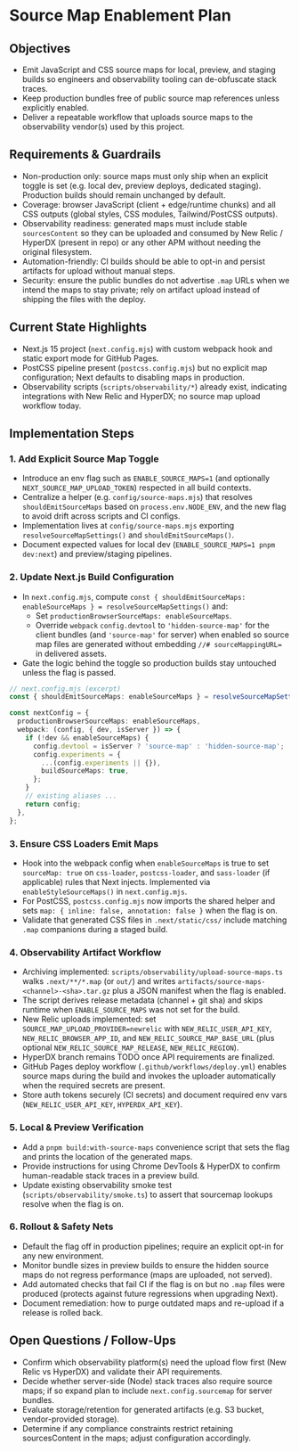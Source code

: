 # Source Map Enablement Plan

## Objectives

- Emit JavaScript and CSS source maps for local, preview, and staging builds so engineers and observability tooling can de-obfuscate stack traces.
- Keep production bundles free of public source map references unless explicitly enabled.
- Deliver a repeatable workflow that uploads source maps to the observability vendor(s) used by this project.

## Requirements & Guardrails

- Non-production only: source maps must only ship when an explicit toggle is set (e.g. local dev, preview deploys, dedicated staging). Production builds should remain unchanged by default.
- Coverage: browser JavaScript (client + edge/runtime chunks) and all CSS outputs (global styles, CSS modules, Tailwind/PostCSS outputs).
- Observability readiness: generated maps must include stable `sourcesContent` so they can be uploaded and consumed by New Relic / HyperDX (present in repo) or any other APM without needing the original filesystem.
- Automation-friendly: CI builds should be able to opt-in and persist artifacts for upload without manual steps.
- Security: ensure the public bundles do not advertise `.map` URLs when we intend the maps to stay private; rely on artifact upload instead of shipping the files with the deploy.

## Current State Highlights

- Next.js 15 project (`next.config.mjs`) with custom webpack hook and static export mode for GitHub Pages.
- PostCSS pipeline present (`postcss.config.mjs`) but no explicit map configuration; Next defaults to disabling maps in production.
- Observability scripts (`scripts/observability/*`) already exist, indicating integrations with New Relic and HyperDX; no source map upload workflow today.

## Implementation Steps

### 1. Add Explicit Source Map Toggle

- Introduce an env flag such as `ENABLE_SOURCE_MAPS=1` (and optionally `NEXT_SOURCE_MAP_UPLOAD_TOKEN`) respected in all build contexts.
- Centralize a helper (e.g. `config/source-maps.mjs`) that resolves `shouldEmitSourceMaps` based on `process.env.NODE_ENV`, and the new flag to avoid drift across scripts and CI configs.
- Implementation lives at `config/source-maps.mjs` exporting `resolveSourceMapSettings()` and `shouldEmitSourceMaps()`.
- Document expected values for local dev (`ENABLE_SOURCE_MAPS=1 pnpm dev:next`) and preview/staging pipelines.

### 2. Update Next.js Build Configuration

- In `next.config.mjs`, compute `const { shouldEmitSourceMaps: enableSourceMaps } = resolveSourceMapSettings()` and:
  - Set `productionBrowserSourceMaps: enableSourceMaps`.
  - Override `webpack` `config.devtool` to `'hidden-source-map'` for the client bundles (and `'source-map'` for server) when enabled so source map files are generated without embedding `//# sourceMappingURL=` in delivered assets.
- Gate the logic behind the toggle so production builds stay untouched unless the flag is passed.

```ts
// next.config.mjs (excerpt)
const { shouldEmitSourceMaps: enableSourceMaps } = resolveSourceMapSettings();

const nextConfig = {
  productionBrowserSourceMaps: enableSourceMaps,
  webpack: (config, { dev, isServer }) => {
    if (!dev && enableSourceMaps) {
      config.devtool = isServer ? 'source-map' : 'hidden-source-map';
      config.experiments = {
        ...(config.experiments || {}),
        buildSourceMaps: true,
      };
    }
    // existing aliases ...
    return config;
  },
};
```

### 3. Ensure CSS Loaders Emit Maps

- Hook into the webpack config when `enableSourceMaps` is true to set `sourceMap: true` on `css-loader`, `postcss-loader`, and `sass-loader` (if applicable) rules that Next injects. Implemented via `enableStyleSourceMaps()` in `next.config.mjs`.
- For PostCSS, `postcss.config.mjs` now imports the shared helper and sets `map: { inline: false, annotation: false }` when the flag is on.
- Validate that generated CSS files in `.next/static/css/` include matching `.map` companions during a staged build.

### 4. Observability Artifact Workflow

- Archiving implemented: `scripts/observability/upload-source-maps.ts` walks `.next/**/*.map` (or `out/`) and writes `artifacts/source-maps-<channel>-<sha>.tar.gz` plus a JSON manifest when the flag is enabled.
- The script derives release metadata (channel + git sha) and skips runtime when `ENABLE_SOURCE_MAPS` was not set for the build.
- New Relic uploads implemented: set `SOURCE_MAP_UPLOAD_PROVIDER=newrelic` with `NEW_RELIC_USER_API_KEY`, `NEW_RELIC_BROWSER_APP_ID`, and `NEW_RELIC_SOURCE_MAP_BASE_URL` (plus optional `NEW_RELIC_SOURCE_MAP_RELEASE`, `NEW_RELIC_REGION`).
- HyperDX branch remains TODO once API requirements are finalized.
- GitHub Pages deploy workflow (`.github/workflows/deploy.yml`) enables source maps during the build and invokes the uploader automatically when the required secrets are present.
- Store auth tokens securely (CI secrets) and document required env vars (`NEW_RELIC_USER_API_KEY`, `HYPERDX_API_KEY`).

### 5. Local & Preview Verification

- Add a `pnpm build:with-source-maps` convenience script that sets the flag and prints the location of the generated maps.
- Provide instructions for using Chrome DevTools & HyperDX to confirm human-readable stack traces in a preview build.
- Update existing observability smoke test (`scripts/observability/smoke.ts`) to assert that sourcemap lookups resolve when the flag is on.

### 6. Rollout & Safety Nets

- Default the flag off in production pipelines; require an explicit opt-in for any new environment.
- Monitor bundle sizes in preview builds to ensure the hidden source maps do not regress performance (maps are uploaded, not served).
- Add automated checks that fail CI if the flag is on but no `.map` files were produced (protects against future regressions when upgrading Next).
- Document remediation: how to purge outdated maps and re-upload if a release is rolled back.

## Open Questions / Follow-Ups

- Confirm which observability platform(s) need the upload flow first (New Relic vs HyperDX) and validate their API requirements.
- Decide whether server-side (Node) stack traces also require source maps; if so expand plan to include `next.config.sourcemap` for server bundles.
- Evaluate storage/retention for generated artifacts (e.g. S3 bucket, vendor-provided storage).
- Determine if any compliance constraints restrict retaining sourcesContent in the maps; adjust configuration accordingly.
